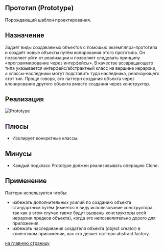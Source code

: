 Прототип (Prototype)
-------------------------
 Порождающий шаблон проектирования.
  
Назначение
-------------------------
 Задаёт виды создаваемых объектов с помощью экземпляра-прототипа и создаёт новые объекты путём копирования этого прототипа. 
 Он позволяет уйти от реализации и позволяет следовать принципу «программирование через интерфейсы». 
 В качестве возвращающего типа указывается интерфейс/абстрактный класс на вершине иерархии, 
 а классы-наследники могут подставить туда наследника, реализующего этот тип.
 Проще говоря, это паттерн создания объекта через клонирование другого объекта вместо создания через конструктор.

Реализация
-------------------------

![Prototype](https://upload.wikimedia.org/wikipedia/ru/2/25/Prototype.gif)

Плюсы
-------------------------
 - Изолирует конкретные классы.
 
Минусы
-------------------------
 - Каждый подкласс Prototype должен реализовывать операцию Clone.

Применение
-------------------------
Паттерн используется чтобы:
 - избежать дополнительных усилий по созданию объекта стандартным путём (имеется в виду использование конструктора, 
 так как в этом случае также будут вызваны конструкторы всей иерархии предков объекта), когда это непозволительно 
 дорого для приложения.
 - избежать наследования создателя объекта (object creator) в клиентском приложении, 
 как это делает паттерн abstract factory.
 
 [на главную страницу](https://github.com/EvgeniyShipov/patterns)